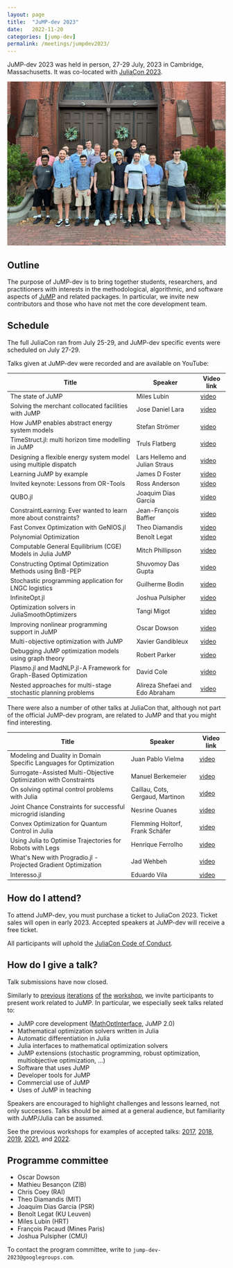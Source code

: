 ```yaml
---
layout: page
title:  "JuMP-dev 2023"
date:   2022-11-20
categories: [jump-dev]
permalink: /meetings/jumpdev2023/
---
```


JuMP-dev 2023 was held in person, 27-29 July, 2023 in Cambridge,
Massachusetts. It was co-located with [JuliaCon 2023](https://juliacon.org/2023).

<img src="/assets/jump-dev-workshops/jump_dev_2023_speakers.jpeg" alt="Photo of Speakers and Organizers (most but not all)">

## Outline

The purpose of JuMP-dev is to bring together students, researchers, and
practitioners with interests in the methodological, algorithmic, and software aspects of
[JuMP](https://github.com/jump-dev/JuMP.jl) and related packages. In particular,
we invite new contributors and those who have not met the core development team.

## Schedule

The full JuliaCon ran from July 25-29, and JuMP-dev specific events were
scheduled on July 27-29.

Talks given at JuMP-dev were recorded and are available on YouTube:

| **Title**                                                 | **Speaker**        | **Video link** |
| --------------------------------------------------------- | ------------------ | -------------- |
| The state of JuMP                                         | Miles Lubin        | [video](https://www.youtube.com/watch?v=) |
| Solving the merchant collocated facilities with JuMP      | Jose Daniel Lara   | [video](https://www.youtube.com/watch?v=J7VbCKsnTvQ) |
| How JuMP enables abstract energy system models            | Stefan Strömer     | [video](https://www.youtube.com/watch?v=IFI-u6TiuBk) |
| TimeStruct.jl: multi horizon time modelling in JuMP       | Truls Flatberg     | [video](https://www.youtube.com/watch?v=Hz6AL5kClKU) |
| Designing a flexible energy system model using multiple dispatch    | Lars Hellemo and Julian Straus | [video](https://www.youtube.com/watch?v=fARbeM8sANA) |
| Learning JuMP by example                                  | James D Foster     | [video](https://www.youtube.com/watch?v=rIan_XbYyaM) |
| Invited keynote: Lessons from OR-Tools                    | Ross Anderson      | [video](https://www.youtube.com/watch?v=L5b4YQowXBg) |
| QUBO.jl                                                   | Joaquim Dias Garcia | [video](https://www.youtube.com/watch?v=gPapX51j_KQ) |
| ConstraintLearning: Ever wanted to learn more about constraints? | Jean-François Baffier | [video](https://www.youtube.com/watch?v=3xEsa9sveDM) |
| Fast Convex Optimization with GeNIOS.jl                   | Theo Diamandis     | [video](https://www.youtube.com/watch?v=TrHk8sClc9s) |
| Polynomial Optimization                                   | Benoît Legat       | [video](https://www.youtube.com/watch?v=rn8Xe4GHAZI) |
| Computable General Equilibrium (CGE) Models in Julia JuMP | Mitch Phillipson   | [video](https://www.youtube.com/watch?v=NgO-1MTG9GQ) |
| Constructing Optimal Optimization Methods using BnB-PEP   | Shuvomoy Das Gupta | [video](https://www.youtube.com/watch?v=akveigT7F7M) |
| Stochastic programming application for LNGC logistics     | Guilherme Bodin    | [video](https://www.youtube.com/watch?v=74fvwhakBSM) |
| InfiniteOpt.jl                                            | Joshua Pulsipher   | [video](https://www.youtube.com/watch?v=RGMJube0pQg) |
| Optimization solvers in JuliaSmoothOptimizers             | Tangi Migot        | [video](https://www.youtube.com/watch?v=x52QlIb8E9Y) |
| Improving nonlinear programming support in JuMP           | Oscar Dowson       | [video](https://www.youtube.com/watch?v=6q76umkG-34) |
| Multi-objective optimization with JuMP                    | Xavier Gandibleux  | [video](https://www.youtube.com/watch?v=E3NdeUTdyFQ) |
| Debugging JuMP optimization models using graph theory     | Robert Parker      | [video](https://www.youtube.com/watch?v=9IKXOnv3fAE) |
| Plasmo.jl and MadNLP.jl-A Framework for Graph-Based Optimization | David Cole  | [video](https://www.youtube.com/watch?v=PJ8WkrP5OgU) |
| Nested approaches for multi-stage stochastic planning problems | Alireza Shefaei and Edo Abraham | [video](https://www.youtube.com/watch?v=BDF6sj1x6W8) |

There were also a number of other talks at JuliaCon that, although not part of the official
JuMP-dev program, are related to JuMP and that you might find interesting.

| **Title**                                                 | **Speaker**        | **Video link** |
| --------------------------------------------------------- | ------------------ | -------------- |
| Modeling and Duality in Domain Specific Languages for Optimization | Juan Pablo Vielma | [video](https://www.youtube.com/watch?v=q4oWDobgDfI) |
| Surrogate-Assisted Multi-Objective Optimization with Constraints | Manuel Berkemeier | [video](https://www.youtube.com/watch?v=t5GzUWbHo70) |
| On solving optimal control problems with Julia | Caillau, Cots, Gergaud, Martinon | [video](https://www.youtube.com/watch?v=RYUtVnzLj5k) |
| Joint Chance Constraints for successful microgrid islanding | Nesrine Ouanes   | [video](https://www.youtube.com/watch?v=MZeFZeBYL7g) |
| Convex Optimization for Quantum Control in Julia | Flemming Holtorf, Frank Schäfer | [video](https://www.youtube.com/watch?v=86yR1sdzCF4) |
| Using Julia to Optimise Trajectories for Robots with Legs | Henrique Ferrolho  | [video](https://www.youtube.com/watch?v=5uF3VqgjiVE) |
| What's New with Progradio.jl - Projected Gradient Optimization | Jad Wehbeh    | [video](https://www.youtube.com/watch?v=EZ2kq0Obaio) |
| Interesso.jl                                              | Eduardo Vila       | [video](https://www.youtube.com/watch?v=clPR5DK4HNA) |

## How do I attend?

To attend JuMP-dev, you must purchase a ticket to JuliaCon 2023. Ticket sales
will open in early 2023. Accepted speakers at JuMP-dev will receive a free
ticket.

All participants will uphold the [JuliaCon Code of Conduct](https://juliacon.org/2023/coc/).

## How do I give a talk?

Talk submissions have now closed.

Similarly to [previous](/meetings/mit2017) [iterations](/meetings/bordeaux2018)
[of](/meetings/santiago2019) [the](/meetings/juliacon2021) [workshop](/meetings/juliacon2022),
we invite participants to present work related to JuMP. In particular, we
especially seek talks related to:

- JuMP core development ([MathOptInterface](https://github.com/JuliaOpt/MathOptInterface.jl), JuMP 2.0)
- Mathematical optimization solvers written in Julia
- Automatic differentiation in Julia
- Julia interfaces to mathematical optimization solvers
- JuMP extensions (stochastic programming, robust optimization, multiobjective optimization, ...)
- Software that uses JuMP
- Developer tools for JuMP
- Commercial use of JuMP
- Uses of JuMP in teaching

Speakers are encouraged to highlight challenges and lessons learned, not only
successes. Talks should be aimed at a general audience, but familiarity with
JuMP/Julia can be assumed.

See the previous workshops for examples of accepted talks: [2017](/meetings/mit2017/),
[2018](/meetings/bordeaux2018/), [2019](/meetings/santiago2019),
[2021](/meetings/juliacon2021), and [2022](/meetings/juliacon2022).

## Programme committee

 * Oscar Dowson
 * Mathieu Besançon (ZIB)
 * Chris Coey (RAI)
 * Theo Diamandis (MIT)
 * Joaquim Dias Garcia (PSR)
 * Benoît Legat (KU Leuven)
 * Miles Lubin (HRT)
 * François Pacaud (Mines Paris)
 * Joshua Pulsipher (CMU)

To contact the program committee, write to `jump-dev-2023@googlegroups.com`.
